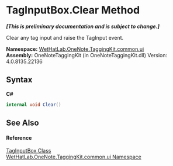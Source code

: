 # TagInputBox.Clear Method 
 _**\[This is preliminary documentation and is subject to change.\]**_

Clear any tag input and raise the TagInput event.

**Namespace:**&nbsp;<a href="043a9407-ac38-b3ac-7348-a6090af495ad.md">WetHatLab.OneNote.TaggingKit.common.ui</a><br />**Assembly:**&nbsp;OneNoteTaggingKit (in OneNoteTaggingKit.dll) Version: 4.0.8135.22136

## Syntax

**C#**<br />
``` C#
internal void Clear()
```


## See Also


#### Reference
<a href="8c43e75b-07b3-f855-ea15-72dde6bb8e11.md">TagInputBox Class</a><br /><a href="043a9407-ac38-b3ac-7348-a6090af495ad.md">WetHatLab.OneNote.TaggingKit.common.ui Namespace</a><br />